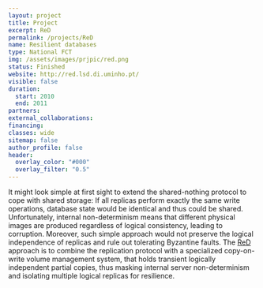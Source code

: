 ```yaml
---
layout: project
title: Project
excerpt: ReD
permalink: /projects/ReD
name: Resilient databases
type: National FCT
img: /assets/images/prjpic/red.png
status: Finished
website: http://red.lsd.di.uminho.pt/
visible: false
duration:
  start: 2010
  end: 2011
partners:
external_collaborations:
financing:
classes: wide
sitemap: false
author_profile: false
header:
  overlay_color: "#000"
  overlay_filter: "0.5"
---
```


It might look simple at first sight to extend the shared-nothing protocol to cope with shared storage: If all replicas perform exactly the same write operations, database state would be identical and thus could be shared. Unfortunately, internal non-determinism means that different physical images are produced regardless of logical consistency, leading to corruption. Moreover, such simple approach would not preserve the logical independence of replicas and rule out tolerating Byzantine faults. The [ReD](http://red.lsd.di.uminho.pt/) approach is to combine the replication protocol with a specialized copy-on-write volume management system, that holds transient logically independent partial copies, thus masking internal server non-determinism and isolating multiple logical replicas for resilience.